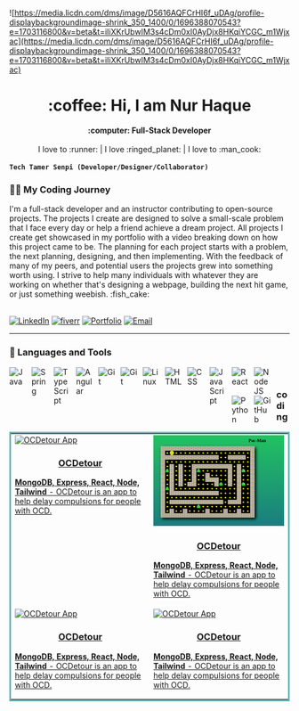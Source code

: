 ![https://media.licdn.com/dms/image/D5616AQFCrHI6f_uDAg/profile-displaybackgroundimage-shrink_350_1400/0/1696388070543?e=1703116800&v=beta&t=iIiXKrUbwIM3s4cDm0xI0AyDjx8HKqiYCGC_m1Wjxac](https://media.licdn.com/dms/image/D5616AQFCrHI6f_uDAg/profile-displaybackgroundimage-shrink_350_1400/0/1696388070543?e=1703116800&v=beta&t=iIiXKrUbwIM3s4cDm0xI0AyDjx8HKqiYCGC_m1Wjxac)
   <h1 align="center"> :coffee: Hi, I am Nur Haque </h1>
   <p align="center">
 <strong> :computer: Full-Stack Developer</strong> <br /><br />
I love to :runner: | I love :ringed_planet: | I love to :man_cook:
</p>

**`Tech Tamer Senpi (Developer/Designer/Collaborator)`**


   <summary><h3>👨‍💻 My Coding Journey</h3></summary>
  I'm a full-stack developer and an instructor contributing to open-source projects. The projects I create are designed to solve a small-scale problem that I face every day or help a friend achieve a dream project. All projects I create get showcased in my portfolio with a video breaking down on how this project came to be. The planning for each project starts with a problem, the next planning, designing, and then implementing. With the feedback of many of my peers, and potential users the projects grew into something worth using. I strive to help many individuals with whatever they are working on whether that's designing a webpage, building the next hit game, or just something weebish. :fish_cake: 
  <br />
   <br />
    
<p alighn="left">
   <a href="https://www.linkedin.com/in/nur-haque/">
         <img alt="LinkedIn" title="LinkedIn" src="https://img.shields.io/badge/-Follow_me_on_LinkedIn-0077b5?style=for-the-badge&logo=linkedIn&logoColor=white"/></a>  
      <a href="https://www.fiverr.com/infinity3476/create-a-five-page-portfolio-site-in-one-week">
         <img alt="fiverr" title="fiverr" src="https://img.shields.io/badge/-Check_out_my_work_of_Fiverr-00B22D?style=for-the-badge&logo=fiverr&logoColor=white"/></a>  
      <a href="https://nh124.github.io/Portfolio/">
         <img alt="Portfolio" title="Portfolio" src="https://custom-icon-badges.demolab.com/badge/-Portfolio-040d1b?style=for-the-badge&logo=person&logoColor=white"/></a> 
   <a href="mailto:nur.haque99@gmail.com">
         <img alt="Email" title="Email" src="https://custom-icon-badges.demolab.com/badge/-Email_Me-red?style=for-the-badge&logo=mail&logoColor=white"/></a> 
</>

---

### 🧰 Languages and Tools

<img align="left" alt="Java" width="30px" style="padding-right:10px;" src="https://cdn.jsdelivr.net/gh/devicons/devicon/icons/java/java-original.svg"/>
<img align="left" alt="Spring" width="30px" style="padding-right:10px;" src="https://cdn.jsdelivr.net/gh/devicons/devicon/icons/spring/spring-original.svg" />
<img align="left" alt="TypeScript" width="30px" style="padding-right:10px;" src="https://cdn.jsdelivr.net/gh/devicons/devicon/icons/typescript/typescript-plain.svg" />
<img align="left" alt="Angular" width="30px" style="padding-right:10px;" src="https://cdn.jsdelivr.net/gh/devicons/devicon/icons/amazonwebservices/amazonwebservices-original.svg" /> 
<img align="left" alt="Git" width="30px" style="padding-right:10px;" src="https://cdn.jsdelivr.net/gh/devicons/devicon/icons/git/git-original.svg" />
<img align="left" alt="Git" width="30px" style="padding-right:10px;" src="https://cdn.jsdelivr.net/gh/devicons/devicon/icons/mysql/mysql-original.svg" />

<img align="left" alt="Linux" width="30px" style="padding-right:10px;" src="https://cdn.jsdelivr.net/gh/devicons/devicon/icons/linux/linux-original.svg" />
<img align="left" alt="HTML" width="30px" style="padding-right:10px;" src="https://cdn.jsdelivr.net/gh/devicons/devicon/icons/html5/html5-plain.svg" />
<img align="left" alt="CSS" width="30px" style="padding-right:10px;" src="https://cdn.jsdelivr.net/gh/devicons/devicon/icons/css3/css3-plain.svg" />
<img align="left" alt="JavaScript" width="30px" style="padding-right:10px;" src="https://cdn.jsdelivr.net/gh/devicons/devicon/icons/javascript/javascript-plain.svg" />
<img align="left" alt="React" width="30px" style="padding-right:10px;" src="https://cdn.jsdelivr.net/gh/devicons/devicon/icons/react/react-original.svg" />
<img align="left" alt="NodeJS" width="30px" style="padding-right:10px;" src="https://cdn.jsdelivr.net/gh/devicons/devicon/icons/nodejs/nodejs-original.svg" />
<img align="left" alt="Python" width="30px" style="padding-right:10px;" src="https://cdn.jsdelivr.net/gh/devicons/devicon/icons/python/python-plain.svg" />
<img align="left" alt="GitHub" width="30px" style="padding-right:10px;" src="https://cdn.jsdelivr.net/gh/devicons/devicon/icons/github/github-original.svg" />
<br />

### coding

<table bordercolor="#66b2b2">
  
  <tr>
    <td width="50%" valign="top">
        <a target="_blank" href="https://ocdetour-4111fd1eff32.herokuapp.com/">
            <img src="https://user-images.githubusercontent.com/114363630/253651510-573683f6-d75a-43f3-a42c-be180f9f715f.png" width="100%" alt="OCDetour App"/>
           <br />
         <h3 align="center">OCDetour</h3>
        <p><strong>MongoDB, Express, React, Node, Tailwind</strong> - OCDetour is an app to help delay compulsions for people with OCD.</p>
        </a>    
</td>
<td width="50%" valign="top">
        <a target="_blank" href="https://ocdetour-4111fd1eff32.herokuapp.com/">
            <img src="https://raw.githubusercontent.com/nh124/Portfolio/master/src/Assets/PacMan.png" width="100%" alt="Pac-Man"/>
           <br />
         <h3 align="center">OCDetour</h3>
        <p><strong>MongoDB, Express, React, Node, Tailwind</strong> - OCDetour is an app to help delay compulsions for people with OCD.</p>
        </a>    
<tr>
   </td>
   <td width="50%" valign="top">
           <a target="_blank" href="https://ocdetour-4111fd1eff32.herokuapp.com/">
               <img src="https://user-images.githubusercontent.com/114363630/253651510-573683f6-d75a-43f3-a42c-be180f9f715f.png" width="100%" alt="OCDetour App"/>
              <br />
            <h3 align="center">OCDetour</h3>
           <p><strong>MongoDB, Express, React, Node, Tailwind</strong> - OCDetour is an app to help delay compulsions for people with OCD.</p>
           </a>    
   </td>
   <td width="50%" valign="top">
           <a target="_blank" href="https://ocdetour-4111fd1eff32.herokuapp.com/">
               <img src="https://user-images.githubusercontent.com/114363630/253651510-573683f6-d75a-43f3-a42c-be180f9f715f.png" width="100%" alt="OCDetour App"/>
              <br />
            <h3 align="center">OCDetour</h3>
           <p><strong>MongoDB, Express, React, Node, Tailwind</strong> - OCDetour is an app to help delay compulsions for people with OCD.</p>
           </a>    
   </td>
</table>

